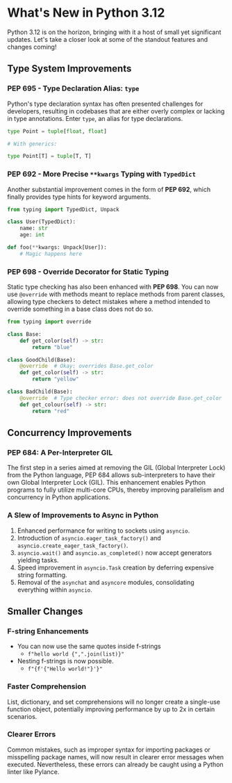 # What's New in Python 3.12

Python 3.12 is on the horizon, bringing with it a host of small yet significant updates. Let's take a closer look at some of the standout features and changes coming!

## Type System Improvements

### PEP 695 - Type Declaration Alias: `type`

Python's type declaration syntax has often presented challenges for developers, resulting in codebases that are either overly complex or lacking in type annotations. Enter `type`, an alias for type declarations.

```python
type Point = tuple[float, float]

# With generics:

type Point[T] = tuple[T, T]
```

### PEP 692 - More Precise `**kwargs` Typing with `TypedDict`

Another substantial improvement comes in the form of **PEP 692**, which finally provides type hints for keyword arguments.

```python
from typing import TypedDict, Unpack

class User(TypedDict):
    name: str
    age: int

def foo(**kwargs: Unpack[User]):
    # Magic happens here
```

### PEP 698 - Override Decorator for Static Typing

Static type checking has also been enhanced with **PEP 698**. You can now use `@override` with methods meant to replace methods from parent classes, allowing type checkers to detect mistakes where a method intended to override something in a base class does not do so.

```python
from typing import override

class Base:
    def get_color(self) -> str:
        return "blue"

class GoodChild(Base):
    @override  # Okay: overrides Base.get_color
    def get_color(self) -> str:
        return "yellow"

class BadChild(Base):
    @override  # Type checker error: does not override Base.get_color
    def get_colour(self) -> str:
        return "red"
```

## Concurrency Improvements

### PEP 684: A Per-Interpreter GIL

The first step in a series aimed at removing the GIL (Global Interpreter Lock) from the Python language, PEP 684 allows sub-interpreters to have their own Global Interpreter Lock (GIL). This enhancement enables Python programs to fully utilize multi-core CPUs, thereby improving parallelism and concurrency in Python applications.

### A Slew of Improvements to Async in Python

1. Enhanced performance for writing to sockets using `asyncio`.
2. Introduction of `asyncio.eager_task_factory()` and `asyncio.create_eager_task_factory()`.
3. `asyncio.wait()` and `asyncio.as_completed()` now accept generators yielding tasks.
4. Speed improvement in `asyncio.Task` creation by deferring expensive string formatting.
5. Removal of the `asynchat` and `asyncore` modules, consolidating everything within `asyncio`.

## Smaller Changes

### F-string Enhancements

- You can now use the same quotes inside f-strings
  - `f"hello world {",".join(list)}"`
- Nesting f-strings is now possible.
  - `f"{f'{"Hello world!"}'}"`

### Faster Comprehension

List, dictionary, and set comprehensions will no longer create a single-use function object, potentially improving performance by up to 2x in certain scenarios.

### Clearer Errors

Common mistakes, such as improper syntax for importing packages or misspelling package names, will now result in clearer error messages when executed. Nevertheless, these errors can already be caught using a Python linter like Pylance.
